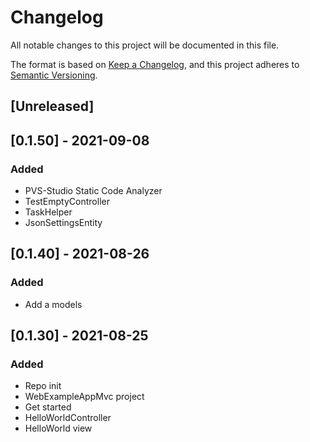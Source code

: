 # Changelog
All notable changes to this project will be documented in this file.

The format is based on [Keep a Changelog](https://keepachangelog.com/en/1.0.0/),
and this project adheres to [Semantic Versioning](https://semver.org/spec/v2.0.0.html).

## [Unreleased]

## [0.1.50] - 2021-09-08
### Added
- PVS-Studio Static Code Analyzer
- TestEmptyController
- TaskHelper
- JsonSettingsEntity

## [0.1.40] - 2021-08-26
### Added
- Add a models

## [0.1.30] - 2021-08-25
### Added
- Repo init
- WebExampleAppMvc project
- Get started
- HelloWorldController
- HelloWorld view
